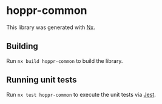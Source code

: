 # hoppr-common

This library was generated with [Nx](https://nx.dev).

## Building

Run `nx build hoppr-common` to build the library.

## Running unit tests

Run `nx test hoppr-common` to execute the unit tests via [Jest](https://jestjs.io).
